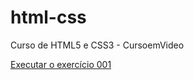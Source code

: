  # html-css
 Curso de HTML5 e CSS3 - CursoemVideo

<a href="https://olarthur.github.io/html-css/exercicios/ex001/index.html">Executar o exercício 001</a>
